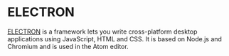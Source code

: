 # ELECTRON

[ELECTRON](https://github.com/atom/electron) is a framework lets you write cross-platform desktop applications using JavaScript, HTML and CSS. It is based on Node.js and Chromium and is used in the Atom editor.
